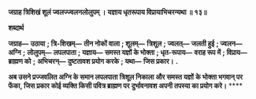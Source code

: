**जग्राह त्रिशिखं शूलं ज्वलज्ज्वलनलोलुपम् ।** **यज्ञाय धृतरूपाय विप्रायाभिचरन्यथा ॥ १३॥** 

**शब्दार्थ** 

**जग्राह—** **उठाया** **; त्रि-शिखम्—** **तीन नोकों वाला** **; शूलम्—** **त्रिशूल** **; ज्वलत्—** **जलती हुई** **; ज्वलन—** **अग्नि** **;** **लोलुपम्—** **लपलपाता** **; यज्ञाय—** **समस्त यज्ञों के भोक्ता** **; धृत-रूपाय—** **वराह रूप में** **; विप्राय—** **ब्राह्मण को** **;** **अभिचरन्—** **दुष्टतावश प्रयोग करके** **; यथा—** **जिस प्रकार।** **.** 

**अब उसने प्रज्जवलित अग्नि के समान लपलपाता त्रिशूल निकाला और समस्त यज्ञों** **के भोक्ता भगवान् पर फेंका, जिस प्रकार कोई व्यक्ति किसी पवित्र ब्राह्मण पर** **दुर्भावनावश अपनी तपस्या का प्रयोग करे।** **** 